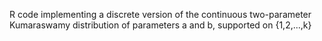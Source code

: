R code implementing a discrete version of the continuous two-parameter Kumaraswamy distribution of parameters a and b, supported on {1,2,...,k}
